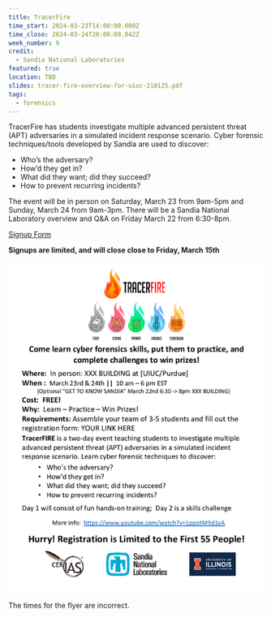 ```yaml
---
title: TracerFire
time_start: 2024-03-23T14:00:00.000Z
time_close: 2024-03-24T20:00:08.842Z
week_number: 9
credit:
  - Sandia National Laboratories
featured: true
location: TBD
slides: tracer-fire-overview-for-uiuc-210125.pdf
tags:
  - forensics
---
```

TracerFire has students investigate multiple advanced persistent threat (APT) adversaries in a
simulated incident response scenario. Cyber forensic techniques/tools developed by Sandia are used to discover:

+ Who’s the adversary?
+ How’d they get in?
+ What did they want; did they succeed?
+ How to prevent recurring incidents?

The event will be in person on Saturday, March 23 from 9am-5pm and Sunday, March 24 from 9am-3pm. There will be a Sandia National Laboratory overview and Q&A on Friday March 22 from 6:30-8pm.

[Signup Form](https://sigpwny.com/tracerfire2024)

**Signups are limited, and will close close to Friday, March 15th**

![./flyer.png](./flyer.png)

The times for the flyer are incorrect.
